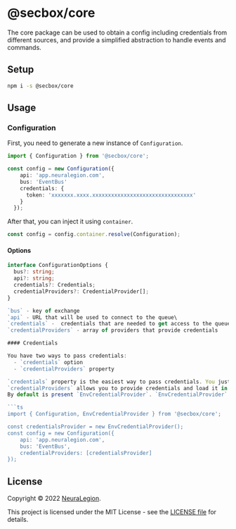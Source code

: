 # @secbox/core

The core package can be used to obtain a config including credentials from different sources, and provide a simplified abstraction to handle events and commands.

## Setup

```bash
npm i -s @secbox/core
```

## Usage

### Configuration

First, you need to generate a new instance of `Configuration`.

```ts
import { Configuration } from '@secbox/core';

const config = new Configuration({
    api: 'app.neuralegion.com',
    bus: 'EventBus'
    credentials: {
      token: 'xxxxxxx.xxxx.xxxxxxxxxxxxxxxxxxxxxxxxxxxxxxxx'
    }
  });
```

After that, you can inject it using `container`.

```ts
const config = config.container.resolve(Configuration);
```

#### Options

````ts
interface ConfigurationOptions {
  bus?: string;
  api?: string;
  credentials?: Credentials;
  credentialProviders?: CredentialProvider[];
}

`bus` - key of exchange
`api` - URL that will be used to connect to the queue\
`credentials` -  credentials that are needed to get access to the queue\
`credentialProviders` - array of providers that provide credentials

#### Credentials

You have two ways to pass credentials:
  - `credentials` option
  - `credentialProviders` property

`credentials` property is the easiest way to pass credentials. You just need to pass credentials to this property.
`credentialProviders` allows you to provide credentials and load it in runtime. You can pass many providers, and credentials will be loaded from the first provider which successfully provides credentials.\
By default is present `EnvCredentialProvider`. `EnvCredentialProvider` load credentials from the environment.

```ts
import { Configuration, EnvCredentialProvider } from '@secbox/core';

const credentialsProvider = new EnvCredentialProvider();
const config = new Configuration({
    api: 'app.neuralegion.com',
    bus: 'EventBus',
    credentialProviders: [credentialsProvider]
});
````

## License

Copyright © 2022 [NeuraLegion](https://github.com/NeuraLegion).

This project is licensed under the MIT License - see the [LICENSE file](LICENSE) for details.
